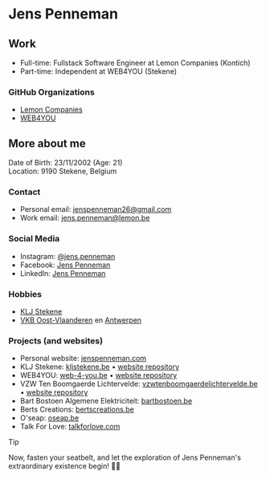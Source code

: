 # Jens Penneman

## Work
- Full-time: Fullstack Software Engineer at Lemon Companies (Kontich)
- Part-time: Independent at WEB4YOU (Stekene)

### GitHub Organizations
- [Lemon Companies](https://github.com/lemoncompanies)
- [WEB4YOU](https://github.com/WEB4YOU-BE)

## More about me

Date of Birth: 23/11/2002 (Age: 21)  
Location: 9190 Stekene, Belgium

### Contact
- Personal email: [jenspenneman26@gmail.com](mailto:jenspenneman26@gmail.com)
- Work email: [jens.penneman@lemon.be](mailto:jens.penneman@lemon.be)

### Social Media
- Instagram: [@jens.penneman](https://www.instagram.com/jens.penneman/)
- Facebook: [Jens Penneman](https://www.facebook.com/PennemanJens)
- LinkedIn: [Jens Penneman](https://www.linkedin.com/in/jenspenneman/)

### Hobbies
- [KLJ Stekene](https://kljstekene.be)
- [VKB Oost-Vlaanderen](https://www.klj.be/bovenlokale-vrijwilligers/werkgroepen-oost-vlaanderen/vkb) en [Antwerpen](https://www.klj.be/bovenlokale-vrijwilligers/werkgroepen-antwerpen/vkb)

### Projects (and websites)
- Personal website: [jenspenneman.com](https://jenspenneman.com)
- KLJ Stekene: [kljstekene.be](https://kljstekene.be) • [website repository](https://github.com/JensPenneman/KLJ-Stekene)
- WEB4YOU: [web-4-you.be](https://web-4-you.be) • [website repository](https://github.com/WEB4YOU-BE/web4you-www)
- VZW Ten Boomgaerde Lichtervelde: [vzwtenboomgaerdelichtervelde.be](https://www.vzwtenboomgaerdelichtervelde.be/) • [website repository](https://github.com/WEB4YOU-BE/P007-TenBoomgaerde)
- Bart Bostoen Algemene Elektriciteit: [bartbostoen.be](https://www.bartbostoen.be/)
- Berts Creations: [bertscreations.be](https://www.bertscreations.be/)
- O'seap: [oseap.be](https://www.oseap.be/)
- Talk For Love: [talkforlove.com](https://www.talkforlove.com/)


> [!TIP]
> Now, fasten your seatbelt, and let the exploration of Jens Penneman's extraordinary existence begin! 🚀✨
